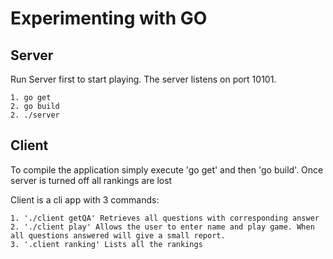 #  Experimenting with GO

## Server

Run Server first to start playing. The server listens on port 10101.

	1. go get
	2. go build
	2. ./server

## Client

To compile the application simply execute 'go get' and then 'go build'. Once server is turned off all rankings are lost

Client is a cli app with 3 commands:

	1. './client getQA' Retrieves all questions with corresponding answer
	2. './client play' Allows the user to enter name and play game. When all questions answered will give a small report.
	3. '.client ranking' Lists all the rankings  

